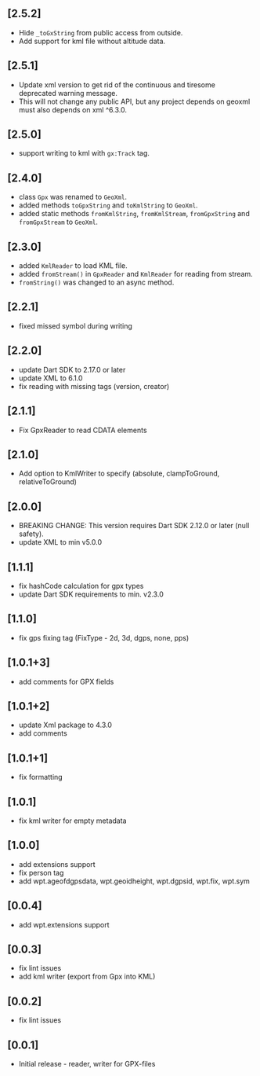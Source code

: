 ## [2.5.2]

* Hide `_toGxString` from public access from outside.
* Add support for kml file without altitude data.

## [2.5.1]

* Update xml version to get rid of the continuous and tiresome deprecated warning message.
* This will not change any public API, but any project depends on geoxml must also depends on xml ^6.3.0.

## [2.5.0]

* support writing to kml with `gx:Track` tag.

## [2.4.0]

* class `Gpx` was renamed to `GeoXml`.
* added methods `toGpxString` and `toKmlString` to `GeoXml`.
* added static methods `fromKmlString`, `fromKmlStream`, `fromGpxString` and `fromGpxStream` to `GeoXml`.

## [2.3.0]

* added `KmlReader` to load KML file.
* added `fromStream()` in `GpxReader` and `KmlReader` for reading from stream.
* `fromString()` was changed to an async method.

## [2.2.1]

* fixed missed symbol during writing

## [2.2.0]

* update Dart SDK to 2.17.0 or later
* update XML to 6.1.0
* fix reading with missing tags (version, creator)

## [2.1.1]

* Fix GpxReader to read CDATA elements

## [2.1.0]

* Add option to KmlWriter to specify <altitudeMode> (absolute, clampToGround, relativeToGround)

## [2.0.0]

* BREAKING CHANGE: This version requires Dart SDK 2.12.0 or later (null safety).
* update XML to min v5.0.0

## [1.1.1]

* fix hashCode calculation for gpx types
* update Dart SDK requirements to min. v2.3.0

## [1.1.0]

* fix gps fixing tag (FixType - 2d, 3d, dgps, none, pps)

## [1.0.1+3]

* add comments for GPX fields

## [1.0.1+2]

* update Xml package to 4.3.0
* add comments

## [1.0.1+1]

* fix formatting

## [1.0.1]

* fix kml writer for empty metadata

## [1.0.0]

* add extensions support
* fix person tag
* add wpt.ageofdgpsdata, wpt.geoidheight, wpt.dgpsid, wpt.fix, wpt.sym

## [0.0.4]

* add wpt.extensions support

## [0.0.3]

* fix lint issues
* add kml writer (export from Gpx into KML)

## [0.0.2]

* fix lint issues

## [0.0.1]

* Initial release - reader, writer for GPX-files
